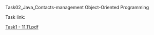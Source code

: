 Task02_Java_Contacts-management
Object-Oriented Programming 

Task link: 

[Task1 - 11.11.pdf](https://github.com/IK479/-Task02_-Java-Contacts-management/files/7715184/Task1.-.11.11.pdf)
